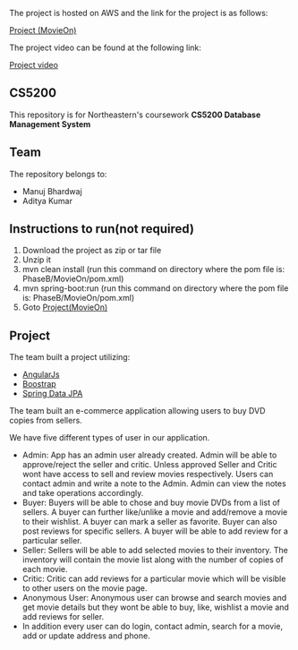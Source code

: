 The project is hosted on AWS and the link for the project is as follows:

[Project (MovieOn)](http://ec2-18-221-163-240.us-east-2.compute.amazonaws.com:8080/#!/home)

The project video can be found at the following link:

[Project video](https://youtu.be/70mQxQ06naQ)

## CS5200
This repository is for Northeastern's coursework **CS5200 Database Management System**


## Team
The repository belongs to:

* Manuj Bhardwaj
* Aditya Kumar

## Instructions to run(not required)

1. Download the project as zip or tar file
2. Unzip it
3. mvn clean install (run this command on directory where the pom file is: PhaseB/MovieOn/pom.xml)
4. mvn spring-boot:run (run this command on directory where the pom file is: PhaseB/MovieOn/pom.xml)
5. Goto [Project(MovieOn)](http://localhost:8080/#)

## Project

The team built a project utilizing:

* [AngularJs](https://angularjs.org/)
* [Boostrap](https://getbootstrap.com/)
* [Spring Data JPA](https://projects.spring.io/spring-data-jpa/)

The team built an e-commerce application allowing users to buy DVD copies from sellers.

We have five different types of user in our application.

* Admin: App has an admin user already created. Admin will be able to approve/reject the seller and critic. Unless approved Seller and Critic wont have access to sell and review movies respectively. Users can contact admin and write a note to the Admin. Admin can view the notes and take operations accordingly. 
* Buyer: Buyers will be able to chose and buy movie DVDs from a list of sellers. A buyer can further like/unlike a movie and add/remove a movie to their wishlist. A buyer can mark a seller as favorite. Buyer can also post reviews for specific sellers. A buyer will be able to add review for a particular seller.
* Seller: Sellers will be able to add selected movies to their inventory. The inventory will contain the movie list along with the number of copies of each movie.
* Critic: Critic can add reviews for a particular movie which will be visible to other users on the movie page.
* Anonymous User: Anonymous user can browse and search movies and get movie details but they wont be able to buy, like, wishlist a movie and add reviews for seller.
* In addition every user can do login, contact admin, search for a movie, add or update address and phone.
